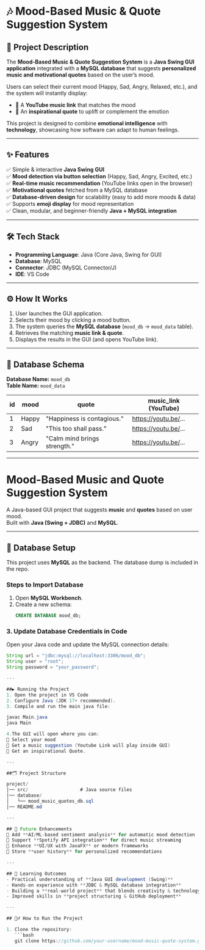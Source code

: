 # 🎶 Mood-Based Music & Quote Suggestion System  

## 📌 Project Description  
The **Mood-Based Music & Quote Suggestion System** is a **Java Swing GUI application** integrated with a **MySQL database** that suggests **personalized music and motivational quotes** based on the user’s mood.  

Users can select their current mood (Happy, Sad, Angry, Relaxed, etc.), and the system will instantly display:  
- 🎵 A **YouTube music link** that matches the mood  
- 💬 An **inspirational quote** to uplift or complement the emotion  

This project is designed to combine **emotional intelligence** with **technology**, showcasing how software can adapt to human feelings.  

---

## ✨ Features  
✅ Simple & interactive **Java Swing GUI**  
✅ **Mood detection via button selection** (Happy, Sad, Angry, Excited, etc.)  
✅ **Real-time music recommendation** (YouTube links open in the browser)  
✅ **Motivational quotes** fetched from a MySQL database  
✅ **Database-driven design** for scalability (easy to add more moods & data)  
✅ Supports **emoji display** for mood representation  
✅ Clean, modular, and beginner-friendly **Java + MySQL integration**  

---

## 🛠️ Tech Stack  
- **Programming Language**: Java (Core Java, Swing for GUI)  
- **Database**: MySQL  
- **Connector**: JDBC (MySQL Connector/J)  
- **IDE**: VS Code  

---

## ⚙️ How It Works  
1. User launches the GUI application.  
2. Selects their mood by clicking a mood button.  
3. The system queries the **MySQL database** (`mood_db` → `mood_data` table).  
4. Retrieves the matching **music link & quote**.  
5. Displays the results in the GUI (and opens YouTube link).  

---

## 📂 Database Schema  

**Database Name:** `mood_db`  
**Table Name:** `mood_data`  

| id  | mood   | quote                         | music_link (YouTube)              |
|-----|--------|-------------------------------|-----------------------------------|
| 1   | Happy  | "Happiness is contagious."   | https://youtu.be/...              |
| 2   | Sad    | "This too shall pass."       | https://youtu.be/...              |
| 3   | Angry  | "Calm mind brings strength." | https://youtu.be/...              |

---
# Mood-Based Music and Quote Suggestion System

A Java-based GUI project that suggests **music** and **quotes** based on user mood.  
Built with **Java (Swing + JDBC)** and **MySQL**.

---

## 📂 Database Setup

This project uses **MySQL** as the backend. The database dump is included in the repo.

### Steps to Import Database
1. Open **MySQL Workbench**.
2. Create a new schema:
   ```sql
   CREATE DATABASE mood_db;

### 3. Update Database Credentials in Code
Open your Java code and update the MySQL connection details:
```java
String url = "jdbc:mysql://localhost:3306/mood_db";
String user = "root";
String password = "your_password";

---

##▶️ Running the Project
1. Open the project in VS Code
2. Configure Java (JDK 17+ recommended).
3. Compile and run the main java file:

javac Main.java
java Main

4.The GUI will open where you can:
🔹 Select your mood
🔹 Get a music suggestion (Youtube Link will play inside GUI)
🔹 Get an inspirational Quote.

---

##🗂 Project Structure

project/
│── src/                   # Java source files
│── database/
│   └── mood_music_quotes_db.sql
│── README.md

---

## 🚀 Future Enhancements  
🔹 Add **AI/ML-based sentiment analysis** for automatic mood detection  
🔹 Support **Spotify API integration** for direct music streaming  
🔹 Enhance **UI/UX with JavaFX** or modern frameworks  
🔹 Store **user history** for personalized recommendations  

---

## 📖 Learning Outcomes  
- Practical understanding of **Java GUI development (Swing)**  
- Hands-on experience with **JDBC & MySQL database integration**  
- Building a **real-world project** that blends creativity & technology  
- Improved skills in **project structuring & GitHub deployment**  

---

## 🏃‍♂️ How to Run the Project  

1. Clone the repository:  
   ```bash
   git clone https://github.com/your-username/mood-music-quote-system.git
